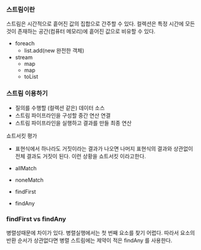 ### 스트림이란

스트림은 시간적으로 흩어진 값의 집합으로 간주할 수 있다.
컬렉션은 특정 시간에 모든 것이 존재하는 공간(컴퓨터 메모리)에 흩어진 값으로 비유할 수 있다.

- foreach
    - list.add(new 완전한 객체)
- stream
    - map 
    - map
    - toList

### 스트림 이용하기

- 질의를 수행할 (컬렉션 같은) 데이터 소스
- 스트림 파이프라인을 구성할 중간 연산 연결
- 스트림 파이프라인을 실행하고 결과를 만들 최종 연산

쇼트서킷 평가

- 표현식에서 하나라도 거짓이라는 결과가 나오면 나머지 표현식의 결과와 상관없이 전체 결과도 거짓이 된다. 이런 상황을 쇼트서킷 이라고한다.

- allMatch
- noneMatch
- findFirst
- findAny

### findFirst vs findAny

병렬성때문에 차이가 있다. 
병렬실행에서는 첫 번째 요소를 찾기 어렵다. 
따라서 요소의 반환 순서가 상관없다면 병렬 스트림에는 제약이 적은 findAny 를 사용한다.

 

